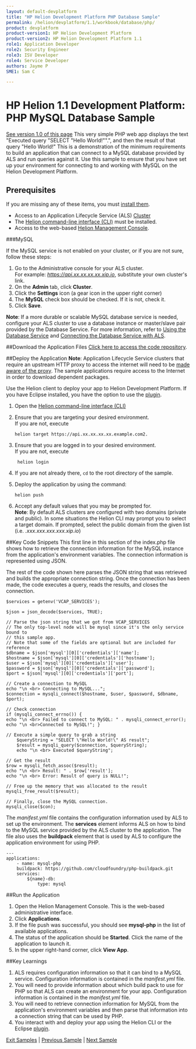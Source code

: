 ```yaml
---
layout: default-devplatform
title: "HP Helion Development Platform PHP Database Sample"
permalink: /helion/devplatform/1.1/workbook/database/php/
product: devplatform
product-version1: HP Helion Development Platform
product-version2: HP Helion Development Platform 1.1
role1: Application Developer
role2: Security Engineer
role3: ISV Developer 
role4: Service Developer
authors: Jayme P
SME1: Sam C

---
```

<!--PUBLISHED-->
# HP Helion 1.1 Development Platform: PHP MySQL Database Sample
[See version 1.0 of this page](/helion/devplatform/workbook/database/php/)
This very simple PHP web app displays the text "Executed query "SELECT "Hello World!"".", and then the result of that query "Hello World!" This is a demonstration of the minimum requirements to build an application that can connect to a MySQL database provided by ALS and run queries against it. Use this sample to ensure that you have set up your environment for connecting to and working with MySQL on the Helion Development Platform. 
 

## Prerequisites
If you are missing any of these items, you must [install them](/helion/devplatform/1.1/appdev/).

- Access to an Application Lifecycle Service (ALS) [Cluster](/helion/devplatform/1.1/als/admin/cluster/)
- The  [Helion command-line interface (CLI)](/helion/devplatform/1.1/als/user/client/) must be installed.
- Access to the web-based [Helion Management Console](/helion/devplatform/1.1/als/user/console/).

###MySQL

If the MySQL service is not enabled on your cluster, or if you are not sure, follow these steps:

1. Go to the Administrative console for your ALS cluster. <br>For example: *https://api.xx.xx.xx.xx.xip.io*, substitute your own cluster's link.
2. On the **Admin** tab, click **Cluster**.
3. Click the **Settings** icon (a gear icon in the upper right corner)
4. The **MySQL** check box should be checked. If it is not, check it.
5. Click **Save**.

**Note**: If a more durable or scalable MySQL database service is needed, configure your ALS cluster to use a database instance or master/slave pair provided by the Database Service. For more information, refer to [Using the Database Service](/helion/devplatform/1.1/databaseservice/) and [Connecting the Database Service with ALS](/helion/devplatform/1.1/connectdatabase/). 

##Download the Application Files
[Click here to access the code repository](https://github.com/HelionDevPlatform/helion-mysql-php/).

##Deploy the Application
**Note**: Application Lifecycle Service clusters that require an upstream HTTP proxy to access the internet will need to be [made aware of the proxy](/helion/devplatform/1.1/als/admin/server/configuration/#staging-cache-app-http-proxy). The sample applications require access to the Internet in order to download dependent packages. 

Use the Helion client to deploy your app to Helion Development Platform.  If you have Eclipse installed, you have the option to use the [plugin](/helion/devplatform/1.1/eclipse/).

1.	Open the [Helion command-line interface (CLI)](/helion/devplatform/1.1/als/user/reference/client-ref/)
3.	Ensure that you are targeting your desired environment.  <br> If you are not, execute
	
		helion target https://api.xx.xx.xx.xx.example.com2.	


1. Ensure that you are logged in to your desired environment.  <br>If you are not, execute
	
		helion login
	
4.	If you are not already there, `cd` to the root directory of the sample.
5.	Deploy the application by using the command:
	
		helion push
	
6.	Accept any default values that you may be prompted for.
	<br>	**Note**: By default ALS clusters are configured with two domains (private and public). In some situations the Helion CLI may prompt you to select a target domain. If prompted, select the public domain from the given list (i.e. *<app-name>.xxx.xxx.xxx.xxx.xip.io*)

##Key Code Snippets
This first line in this section of the index.php file shows how to retrieve the connection information for the MySQL instance from the application's environment variables. The connection information is represented using JSON. 

The rest of the code shown here parses the JSON string that was retrieved and builds the appropriate connection string. Once the connection has been made, the code executes a query, reads the results, and closes the connection. 


	$services = getenv('VCAP_SERVICES');

	$json = json_decode($services, TRUE);

	// Parse the json string that we got from VCAP_SERVICES
	// The only top-level node will be mysql since it's the only service bound to
	// this sample app.
	// Note that some of the fields are optional but are included for reference
	$dbname = $json['mysql'][0]['credentials']['name'];
	$hostname = $json['mysql'][0]['credentials']['hostname'];
	$user = $json['mysql'][0]['credentials']['user'];
	$password = $json['mysql'][0]['credentials']['password'];
	$port = $json['mysql'][0]['credentials']['port'];

	// Create a connection to MySQL
	echo "\n <br> Connecting to MySQL...";
	$connection = mysqli_connect($hostname, $user, $password, $dbname, $port);
		
	// Check connection 
	if (mysqli_connect_errno()) { 
	echo "\n <br> Failed to connect to MySQL: " . mysqli_connect_error(); 
	echo "\n <br>Connected to MySQL!"; } 
	
	// Execute a simple query to grab a string 
		$queryString = "SELECT \"Hello World!\" AS result"; 
		$result = mysqli_query($connection, $queryString); 
		echo "\n <br> Executed $queryString"; 
	
	// Get the result 
	$row = mysqli_fetch_assoc($result); 
	echo "\n <br> Result: " . $row['result']; 
	echo "\n <br> Error: Result of query is NULL!"; 

	// Free up the memory that was allocated to the result 
	mysqli_free_result($result); 
	
	// Finally, close the MySQL connection. 
	mysqli_close($con); 

The *manifest.yml* file contains the configuration information used by ALS to set up the environment. The **services** element informs ALS on how to bind to the MySQL service provided by the ALS cluster to the application. The file also uses the **buildpack** element that is used by ALS to configure the application environment for using PHP.

	--- 
	applications: 
		- name: mysql-php
		buildpack: https://github.com/cloudfoundry/php-buildpack.git 
		services: 
			${name}-db: 
				type: mysql 

##Run the Application
1. Open the Helion Management Console. This is the web-based administrative interface. 
2. Click **Applications**. 
3.	If the file push was successful, you should see **mysql-php** in the list of available applications.
4.	The status of the application should be **Started**. Click the name of the application to launch it. 
5. In the upper right-hand corner, click **View App**. 

##Key Learnings
1. ALS requires configuration information so that it can bind to a MySQL service. Configuration information is contained in the *manifest.yml* file.
1. You will need to provide information about which build pack to use for PHP so that ALS can create an environment for your app. Configuration information is contained in the *manifest.yml* file.
1. You will need to retrieve connection information for MySQL from the application's environment variables and then parse that information into a connection string that can be used by PHP.
1. You interact with and deploy your app using the Helion CLI or the Eclipse [plugin](/helion/devplatform/1.1/eclipse/).

[Exit Samples](/helion/devplatform/1.1/appdev) | [Previous Sample](/helion/devplatform/1.1/workbook/helloworld/php/) | [Next Sample](/helion/devplatform/1.1/workbook/messaging/php/)

